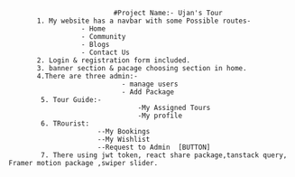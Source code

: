                               #Project Name:- Ujan's Tour
           1. My website has a navbar with some Possible routes-
                      - Home
                      - Community
                      - Blogs
                      - Contact Us        
           2. Login & registration form included.
           3. banner section & pacage choosing section in home.
           4.There are three admin:-  
                                - manage users
                                - Add Package 
            5. Tour Guide:-      
                                    -My Assigned Tours
                                    -My profile
            6. TRourist:
                          --My Bookings
                          --My Wishlist
                          --Request to Admin  [BUTTON]
            7. There using jwt token, react share package,tanstack query, Framer motion package ,swiper slider.
                                      
                                        
           
             